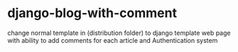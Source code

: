 # django-blog-with-comment
change normal template in (distribution folder) to django template
web page with ability to add comments for each article and Authentication system 
